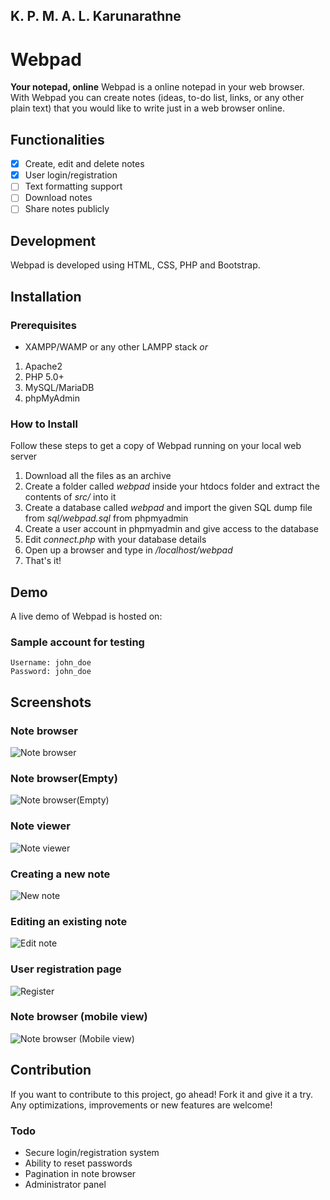 ## K. P. M. A. L. Karunarathne

# Webpad
**Your notepad, online**
Webpad is a online notepad in your web browser. With Webpad you can create notes (ideas, to-do list, links, or any other plain text) that you would like to write just in a web browser online.

## Functionalities
- [X] Create, edit and delete notes
- [X] User login/registration
- [ ] Text formatting support
- [ ] Download notes
- [ ] Share notes publicly

## Development
Webpad is developed using HTML, CSS, PHP and Bootstrap.

## Installation

### Prerequisites
* XAMPP/WAMP or any other LAMPP stack *or*
1. Apache2
2. PHP 5.0+
3. MySQL/MariaDB
4. phpMyAdmin 

### How to Install
Follow these steps to get a copy of Webpad running on your local web server
1. Download all the files as an archive
1. Create a folder called *webpad* inside your htdocs folder and extract the contents of *src/* into it
2. Create a database called *webpad* and import the given SQL dump file from *sql/webpad.sql* from phpmyadmin
3. Create a user account in phpmyadmin and give access to the database
4. Edit *connect.php* with your database details
5. Open up a browser and type in */localhost/webpad*
6. That's it!

## Demo
A live demo of Webpad is hosted on: 

### Sample account for testing
~~~~
Username: john_doe
Password: john_doe
~~~~

## Screenshots
### Note browser  
![Note browser](screenshots/browser_full.png?raw=true)  
### Note browser(Empty)  
![Note browser(Empty)](screenshots/browser_empty.png?raw=true)  
### Note viewer  
![Note viewer](screenshots/view.png?raw=true)  
### Creating a new note  
![New note](screenshots/new.png?raw=true)  
### Editing an existing note  
![Edit note](screenshots/edit.png?raw=true)  
### User registration page  
![Register](screenshots/register.png?raw=true)  
### Note browser (mobile view)  
![Note browser (Mobile view)](screenshots/mobile_browser.png?raw=true)  


## Contribution
If you want to contribute to this project, go ahead! Fork it and give it a try.  
Any optimizations, improvements or new features are welcome! 

### Todo
* Secure login/registration system
* Ability to reset passwords
* Pagination in note browser
* Administrator panel

